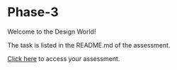 # Phase-3

Welcome to the Design World!

The task is listed in the README.md of the assessment.

[Click here](https://classroom.github.com/a/PDbQCilC) to access your assessment.

